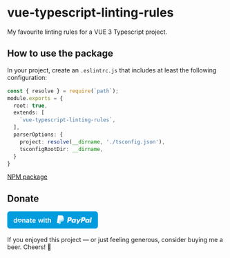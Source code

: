 # vue-typescript-linting-rules
My favourite linting rules for a VUE 3 Typescript project.
## How to use the package
In your project, create an `.eslintrc.js` that includes at least the following configuration:
```ts
const { resolve } = require(`path`);
module.exports = {
  root: true,
  extends: [
    `vue-typescript-linting-rules`,
  ],
  parserOptions: {
    project: resolve(__dirname, './tsconfig.json'),
    tsconfigRootDir: __dirname,
  }
}
```

[NPM package](https://www.npmjs.com/package/vue-typescript-linting-rules?activeTab=readme)

## Donate
<a href="https://paypal.me/gwinnem/">
    <img src="paypal-images/blue.svg" height="40">
</a>

If you enjoyed this project — or just feeling generous, consider buying me a beer. Cheers! :beers:
